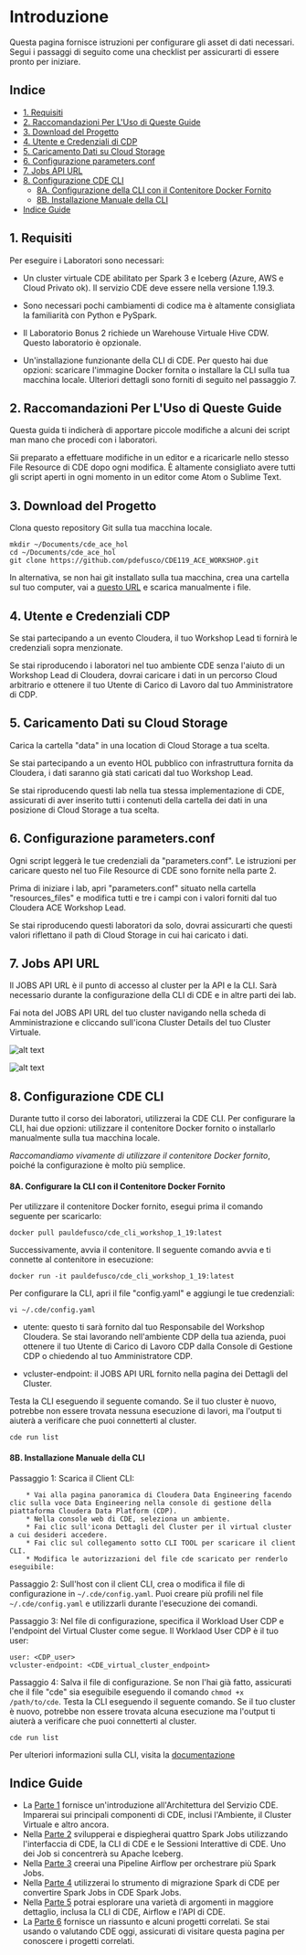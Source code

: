 # Introduzione

Questa pagina fornisce istruzioni per configurare gli asset di dati necessari. Segui i passaggi di seguito come una checklist per assicurarti di essere pronto per iniziare.

## Indice

* [1. Requisiti](https://github.com/pdefusco/CDE119_ACE_WORKSHOP/blob/main/step_by_step_guides/italiano/parte00_setup.md#1-requisiti)
* [2. Raccomandazioni Per L'Uso di Queste Guide](https://github.com/pdefusco/CDE119_ACE_WORKSHOP/blob/main/step_by_step_guides/italiano/parte00_setup.md#2-raccomandazioni-per-luso-di-queste-guide)
* [3. Download del Progetto](https://github.com/pdefusco/CDE119_ACE_WORKSHOP/blob/main/step_by_step_guides/italiano/parte00_setup.md#3-download-del-progetto)
* [4. Utente e Credenziali di CDP](https://github.com/pdefusco/CDE119_ACE_WORKSHOP/blob/main/step_by_step_guides/italiano/parte00_setup.md#4-utente-e-credenziali-cdp)
* [5. Caricamento Dati su Cloud Storage](https://github.com/pdefusco/CDE119_ACE_WORKSHOP/blob/main/step_by_step_guides/italiano/parte00_setup.md#5-caricamento-dati-su-cloud-storage)
* [6. Configurazione parameters.conf](https://github.com/pdefusco/CDE119_ACE_WORKSHOP/blob/main/step_by_step_guides/italiano/parte00_setup.md#6-configurazione-parametersconf)
* [7. Jobs API URL](https://github.com/pdefusco/CDE119_ACE_WORKSHOP/blob/main/step_by_step_guides/italiano/parte00_setup.md#7-jobs-api-url)
* [8. Configurazione CDE CLI](https://github.com/pdefusco/CDE119_ACE_WORKSHOP/blob/main/step_by_step_guides/italiano/parte00_setup.md#8-configurazione-cde-cli)
  * [8A. Configurazione della CLI con il Contenitore Docker Fornito](https://github.com/pdefusco/CDE119_ACE_WORKSHOP/blob/main/step_by_step_guides/italiano/parte00_setup.md#8a-configurare-la-cli-con-il-contenitore-docker-fornito)
  * [8B. Installazione Manuale della CLI](https://github.com/pdefusco/CDE119_ACE_WORKSHOP/blob/main/step_by_step_guides/italiano/parte00_setup.md#8b-installazione-manuale-della-cli)
* [Indice Guide](https://github.com/pdefusco/CDE119_ACE_WORKSHOP/blob/main/step_by_step_guides/italiano/parte00_setup.md#indice-guide)

## 1. Requisiti

Per eseguire i Laboratori sono necessari:

* Un cluster virtuale CDE abilitato per Spark 3 e Iceberg (Azure, AWS e Cloud Privato ok). Il servizio CDE deve essere nella versione 1.19.3.

* Sono necessari pochi cambiamenti di codice ma è altamente consigliata la familiarità con Python e PySpark.

* Il Laboratorio Bonus 2 richiede un Warehouse Virtuale Hive CDW. Questo laboratorio è opzionale.

* Un'installazione funzionante della CLI di CDE. Per questo hai due opzioni: scaricare l'immagine Docker fornita o installare la CLI sulla tua macchina locale. Ulteriori dettagli sono forniti di seguito nel passaggio 7.

## 2. Raccomandazioni Per L'Uso di Queste Guide

Questa guida ti indicherà di apportare piccole modifiche a alcuni dei script man mano che procedi con i laboratori.

Sii preparato a effettuare modifiche in un editor e a ricaricarle nello stesso File Resource di CDE dopo ogni modifica. È altamente consigliato avere tutti gli script aperti in ogni momento in un editor come Atom o Sublime Text.

## 3. Download del Progetto

Clona questo repository Git sulla tua macchina locale.

```
mkdir ~/Documents/cde_ace_hol
cd ~/Documents/cde_ace_hol
git clone https://github.com/pdefusco/CDE119_ACE_WORKSHOP.git
```

In alternativa, se non hai git installato sulla tua macchina, crea una cartella sul tuo computer, vai a [questo URL](https://github.com/pdefusco/CDE119_ACE_WORKSHOP.git) e scarica manualmente i file.

## 4. Utente e Credenziali CDP

Se stai partecipando a un evento Cloudera, il tuo Workshop Lead ti fornirà le credenziali sopra menzionate.

Se stai riproducendo i laboratori nel tuo ambiente CDE senza l'aiuto di un Workshop Lead di Cloudera, dovrai caricare i dati in un percorso Cloud arbitrario e ottenere il tuo Utente di Carico di Lavoro dal tuo Amministratore di CDP.

## 5. Caricamento Dati su Cloud Storage

Carica la cartella "data" in una location di Cloud Storage a tua scelta.

Se stai partecipando a un evento HOL pubblico con infrastruttura fornita da Cloudera, i dati saranno già stati caricati dal tuo Workshop Lead.

Se stai riproducendo questi lab nella tua stessa implementazione di CDE, assicurati di aver inserito tutti i contenuti della cartella dei dati in una posizione di Cloud Storage a tua scelta.

## 6. Configurazione parameters.conf

Ogni script leggerà le tue credenziali da "parameters.conf". Le istruzioni per caricare questo nel tuo File Resource di CDE sono fornite nella parte 2.

Prima di iniziare i lab, apri "parameters.conf" situato nella cartella "resources_files" e modifica tutti e tre i campi con i valori forniti dal tuo Cloudera ACE Workshop Lead.

Se stai riproducendo questi laboratori da solo, dovrai assicurarti che questi valori riflettano il path di Cloud Storage in cui hai caricato i dati.

## 7. Jobs API URL

Il JOBS API URL è il punto di accesso al cluster per la API e la CLI. Sarà necessario durante la configurazione della CLI di CDE e in altre parti dei lab.

Fai nota del JOBS API URL del tuo cluster navigando nella scheda di Amministrazione e cliccando sull'icona Cluster Details del tuo Cluster Virtuale.

![alt text](../../img/cde_virtual_cluster_details.png)

![alt text](../../img/jobsapiurl.png)

## 8. Configurazione CDE CLI

Durante tutto il corso dei laboratori, utilizzerai la CDE CLI. Per configurare la CLI, hai due opzioni: utilizzare il contenitore Docker fornito o installarlo manualmente sulla tua macchina locale.

*Raccomandiamo vivamente di utilizzare il contenitore Docker fornito*, poiché la configurazione è molto più semplice.

#### 8A. Configurare la CLI con il Contenitore Docker Fornito

Per utilizzare il contenitore Docker fornito, esegui prima il comando seguente per scaricarlo:

```docker pull pauldefusco/cde_cli_workshop_1_19:latest```

Successivamente, avvia il contenitore. Il seguente comando avvia e ti connette al contenitore in esecuzione:

```docker run -it pauldefusco/cde_cli_workshop_1_19:latest```

Per configurare la CLI, apri il file "config.yaml" e aggiungi le tue credenziali:

```vi ~/.cde/config.yaml```

* utente: questo ti sarà fornito dal tuo Responsabile del Workshop Cloudera. Se stai lavorando nell'ambiente CDP della tua azienda, puoi ottenere il tuo Utente di Carico di Lavoro CDP dalla Console di Gestione CDP o chiedendo al tuo Amministratore CDP.

* vcluster-endpoint: il JOBS API URL fornito nella pagina dei Dettagli del Cluster.

Testa la CLI eseguendo il seguente comando. Se il tuo cluster è nuovo, potrebbe non essere trovata nessuna esecuzione di lavori, ma l'output ti aiuterà a verificare che puoi connetterti al cluster.

```cde run list```

#### 8B. Installazione Manuale della CLI

Passaggio 1: Scarica il Client CLI:
```
    * Vai alla pagina panoramica di Cloudera Data Engineering facendo clic sulla voce Data Engineering nella console di gestione della piattaforma Cloudera Data Platform (CDP).
    * Nella console web di CDE, seleziona un ambiente.
    * Fai clic sull'icona Dettagli del Cluster per il virtual cluster a cui desideri accedere.
    * Fai clic sul collegamento sotto CLI TOOL per scaricare il client CLI.
    * Modifica le autorizzazioni del file cde scaricato per renderlo eseguibile:
```

Passaggio 2: Sull'host con il client CLI, crea o modifica il file di configurazione in ```~/.cde/config.yaml```. Puoi creare più profili nel file ```~/.cde/config.yaml``` e utilizzarli durante l'esecuzione dei comandi.

Passaggio 3: Nel file di configurazione, specifica il Workload User CDP e l'endpoint del Virtual Cluster come segue. Il Worklaod User CDP è il tuo user:

```
user: <CDP_user>
vcluster-endpoint: <CDE_virtual_cluster_endpoint>
```

Passaggio 4: Salva il file di configurazione. Se non l'hai già fatto, assicurati che il file "cde" sia eseguibile eseguendo il comando ```chmod +x /path/to/cde```. Testa la CLI eseguendo il seguente comando. Se il tuo cluster è nuovo, potrebbe non essere trovata alcuna esecuzione ma l'output ti aiuterà a verificare che puoi connetterti al cluster.

```cde run list```

Per ulteriori informazioni sulla CLI, visita la [documentazione](https://docs.cloudera.com/data-engineering/cloud/cli-access/topics/cde-cli.html)

## Indice Guide

* La [Parte 1](https://github.com/pdefusco/CDE119_ACE_WORKSHOP/blob/main/step_by_step_guides/english/part01_cde_architecture.md#cde-architecture) fornisce un'introduzione all'Architettura del Servizio CDE. Imparerai sui principali componenti di CDE, inclusi l'Ambiente, il Cluster Virtuale e altro ancora.
* Nella [Parte 2](https://github.com/pdefusco/CDE119_ACE_WORKSHOP/blob/main/step_by_step_guides/english/part02_spark.md#part-2-developing-spark-jobs-in-cde) svilupperai e dispiegherai quattro Spark Jobs utilizzando l'interfaccia di CDE, la CLI di CDE e le Sessioni Interattive di CDE. Uno dei Job si concentrerà su Apache Iceberg.
* Nella [Parte 3](https://github.com/pdefusco/CDE119_ACE_WORKSHOP/blob/main/step_by_step_guides/english/part03_airflow.md#part-3-orchestrating-pipelines-with-airflow) creerai una Pipeline Airflow per orchestrare più Spark Jobs.
* Nella [Parte 4](https://github.com/pdefusco/CDE119_ACE_WORKSHOP/blob/main/step_by_step_guides/english/part04_spark_migration_tool.md#part-4-using-the-cde-spark-migration-tool-to-convert-spark-submits-to-cde-spark-submits) utilizzerai lo strumento di migrazione Spark di CDE per convertire Spark Jobs in CDE Spark Jobs.
* Nella [Parte 5](https://github.com/pdefusco/CDE119_ACE_WORKSHOP/blob/main/step_by_step_guides/english/part05_bonus_labs.md#part-5-bonus-labs) potrai esplorare una varietà di argomenti in maggiore dettaglio, inclusa la CLI di CDE, Airflow e l'API di CDE.
* La [Parte 6](https://github.com/pdefusco/CDE119_ACE_WORKSHOP/blob/main/step_by_step_guides/english/part06_next_steps.md#conclusions-and-next-steps)  fornisce un riassunto e alcuni progetti correlati. Se stai usando o valutando CDE oggi, assicurati di visitare questa pagina per conoscere i progetti correlati.
